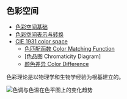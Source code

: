 ## 色彩空间

- [色彩空间基础](https://zhuanlan.zhihu.com/p/24214731)
- [色彩空间表示与转换](https://zhuanlan.zhihu.com/p/24281841)
- [CIE 1931 color space](https://www.wikiwand.com/en/CIE_1931_color_space#/Color_matching_functions)
  - [色匹配函数 Color Matching Function](https://www.wikiwand.com/en/CIE_1931_color_space#/Color_matching_functions)
  - [色品图 Chromaticity Diagram]
  - [ 颜色差异 Color Difference](https://www.wikiwand.com/en/Color_difference)

色彩理论是以物理学和生物学经验为根基建立的。


![色调与色温在色平图上的变化趋势](https://pic1.zhimg.com/v2-392c0561d35f056b10fb2ca5b0835fa4_b.png)
